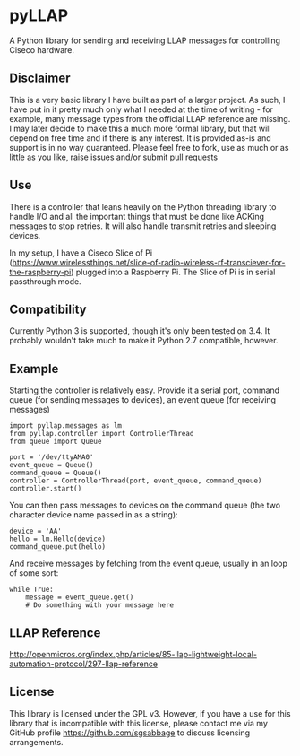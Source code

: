 # pyLLAP
A Python library for sending and receiving LLAP messages for controlling Ciseco hardware.

## Disclaimer
This is a very basic library I have built as part of a larger project. As such, I have put in it pretty much only what I needed at the time of writing - for example, many message types from the official LLAP reference are missing. I may later decide to make this a much more formal library, but that will depend on free time and if there is any interest. It is provided as-is and support is in no way guaranteed. Please feel free to fork, use as much or as little as you like, raise issues and/or submit pull requests

## Use
There is a controller that leans heavily on the Python threading library to handle I/O and all the important things that must be done like ACKing messages to stop retries. It will also handle transmit retries and sleeping devices.

In my setup, I have a Ciseco Slice of Pi (https://www.wirelessthings.net/slice-of-radio-wireless-rf-transciever-for-the-raspberry-pi) plugged into a Raspberry Pi. The Slice of Pi is in serial passthrough mode.

## Compatibility
Currently Python 3 is supported, though it's only been tested on 3.4. It probably wouldn't take much to make it Python 2.7 compatible, however.

## Example
Starting the controller is relatively easy. Provide it a serial port, command queue (for sending messages to devices), an event queue (for receiving messages)

```
import pyllap.messages as lm
from pyllap.controller import ControllerThread
from queue import Queue

port = '/dev/ttyAMA0'
event_queue = Queue()
command_queue = Queue()
controller = ControllerThread(port, event_queue, command_queue)
controller.start()
```

You can then pass messages to devices on the command queue (the two character device name passed in as a string):

```
device = 'AA'
hello = lm.Hello(device)
command_queue.put(hello)
```

And receive messages by fetching from the event queue, usually in an loop of some sort:

```
while True:
    message = event_queue.get()
    # Do something with your message here
```

## LLAP Reference
http://openmicros.org/index.php/articles/85-llap-lightweight-local-automation-protocol/297-llap-reference

## License
This library is licensed under the GPL v3. However, if you have a use for this library that is incompatible with this license, please contact me via my GitHub profile <https://github.com/sgsabbage> to discuss licensing arrangements.
